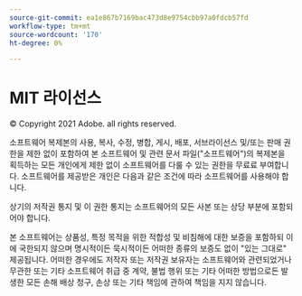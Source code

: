 ```yaml
---
source-git-commit: ea1e867b7169bac473d8e9754cbb97a0fdcb57fd
workflow-type: tm+mt
source-wordcount: '170'
ht-degree: 0%

---
```

# MIT 라이선스

© Copyright 2021 Adobe. all rights reserved.

소프트웨어 복제본의 사용, 복사, 수정, 병합, 게시, 배포, 서브라이선스 및/또는 판매 권한을 제한 없이 포함하여 본 소프트웨어 및 관련 문서 파일(&quot;소프트웨어&quot;)의 복제본을 획득하는 모든 개인에게 제한 없이 소프트웨어를 다룰 수 있는 권한을 무료료 부여합니다. 소프트웨어를 제공받은 개인은 다음과 같은 조건에 따라 소프트웨어를 사용해야 합니다.

상기의 저작권 통지 및 이 권한 통지는 소프트웨어의 모든 사본 또는 상당 부분에 포함되어야 합니다.

본 소프트웨어는 상품성, 특정 목적을 위한 적합성 및 비침해에 대한 보증을 포함하되 이에 국한되지 않으며 명시적이든 묵시적이든 어떠한 종류의 보증도 없이 &quot;있는 그대로&quot; 제공됩니다. 어떠한 경우에도 저작자 또는 저작권 보유자는 소프트웨어와 관련되었거나 무관한 또는 기타 소프트웨어 취급 중 계약, 불법 행위 또는 기타 어떠한 방법으로든 발생한 모든 손해 배상 청구, 손상 또는 기타 책임에 관하여 책임을 지지 않습니다.
